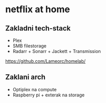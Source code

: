 # netflix at home

## Zakladni tech-stack
- Plex
- SMB filestorage
- Radarr + Sonarr + Jackett + Transmission

https://github.com/Lameorc/homelab/

## Zaklani arch
- Optiplex na compute
- Raspberry pi + exterak na storage
